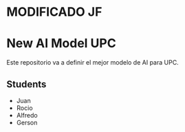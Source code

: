 # MODIFICADO JF


# New AI Model UPC
Este repositorio va a definir el mejor modelo de AI para UPC.

## Students
- Juan
- Rocio
- Alfredo
- Gerson
